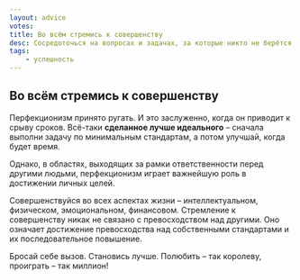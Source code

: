 ```yaml
---
layout: advice
votes:
title: Во всём стремись к совершенству
desc: Сосредоточься на вопросах и задачах, за которые никто не берётся.
tags:
    - успешность
---
```


## Во всём стремись к совершенству

Перфекционизм принято ругать. И это заслуженно, когда он приводит к срыву сроков. Всё-таки **сделанное лучше идеального** – сначала выполни задачу по минимальным стандартам, а потом улучшай, когда будет время.

Однако, в областях, выходящих за рамки ответственности перед другими людьми, перфекционизм играет важнейшую роль в достижении личных целей.

Совершенствуйся во всех аспектах жизни – интеллектуальном, физическом, эмоциональном, финансовом. Стремление к совершенству никак не связано с превосходством над другими. Оно означает достижение превосходства над собственными стандартами и их последовательное повышение.

Бросай себе вызов. Становись лучше. Полюбить – так королеву, проиграть – так миллион!
